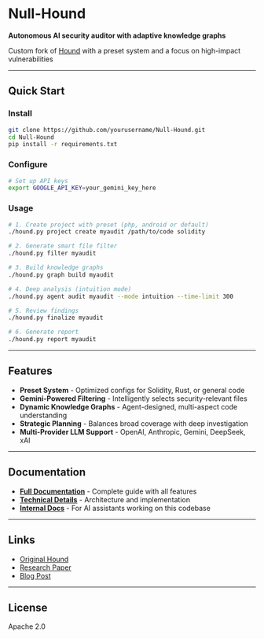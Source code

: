 # Null-Hound

**Autonomous AI security auditor with adaptive knowledge graphs**

Custom fork of [Hound](https://github.com/muellerberndt/hound) with a preset system and a focus on high-impact vulnerabilities

---

## Quick Start

### Install

```bash
git clone https://github.com/yourusername/Null-Hound.git
cd Null-Hound
pip install -r requirements.txt
```

### Configure

```bash
# Set up API keys
export GOOGLE_API_KEY=your_gemini_key_here
```

### Usage

```bash
# 1. Create project with preset (php, android or default)
./hound.py project create myaudit /path/to/code solidity

# 2. Generate smart file filter
./hound.py filter myaudit

# 3. Build knowledge graphs
./hound.py graph build myaudit

# 4. Deep analysis (intuition mode)
./hound.py agent audit myaudit --mode intuition --time-limit 300

# 5. Review findings
./hound.py finalize myaudit

# 6. Generate report
./hound.py report myaudit
```

---

## Features

- **Preset System** - Optimized configs for Solidity, Rust, or general code
- **Gemini-Powered Filtering** - Intelligently selects security-relevant files
- **Dynamic Knowledge Graphs** - Agent-designed, multi-aspect code understanding
- **Strategic Planning** - Balances broad coverage with deep investigation
- **Multi-Provider LLM Support** - OpenAI, Anthropic, Gemini, DeepSeek, xAI

---

## Documentation

- **[Full Documentation](docs/FULL_DOCUMENTATION.md)** - Complete guide with all features
- **[Technical Details](docs/tech.md)** - Architecture and implementation
- **[Internal Docs](CLAUDE.md)** - For AI assistants working on this codebase

---

## Links

- [Original Hound](https://github.com/muellerberndt/hound)
- [Research Paper](https://zenodo.org/records/17221190)
- [Blog Post](https://muellerberndt.medium.com/unleashing-the-hound-how-ai-agents-find-deep-logic-bugs-in-any-codebase-64c2110e3a6f)

---

## License

Apache 2.0